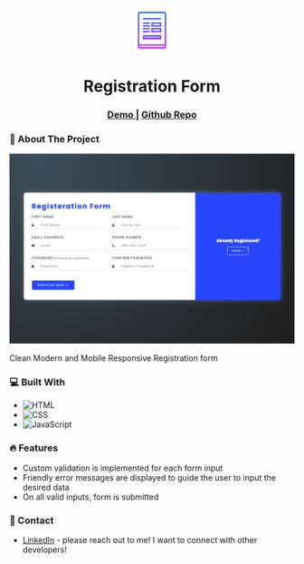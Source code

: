 <div align="center">
	<img src="form-icon.png" alt="Logo" width="80" height="80">
  <h1 align="center">Registration Form</h1>

  <div align="center">
		<h3>
			<a href="https://globoivic.github.io/Form-Validator/">
				Demo
			</a>
			<span> | </span>
			<a href="https://github.com/GloBoiVic/Form-Validator">
				Github Repo
			</a>
		</h3>
	</div>
</div>

### :page_facing_up: About The Project

![Flick Finder Screenshot](project-visual.png)

Clean Modern and Mobile Responsive Registration form

### :computer: Built With

- ![HTML][HTML-shield]
- ![CSS][CSS-shield]
- ![JavaScript][JavaScript-shield]

### :fire: Features

- Custom validation is implemented for each form input
- Friendly error messages are displayed to guide the user to input the desired data
- On all valid inputs, form is submitted

### :bust_in_silhouette: Contact

- [LinkedIn](https://www.linkedin.com/in/developing-vic/) - please reach out to me! I want to connect with other developers!

<!-- MARKDOWN LINKS & IMAGES -->

[html-shield]: https://img.shields.io/badge/HTML5-E34F26?style=for-the-badge&logo=html5&logoColor=white
[CSS-shield]: https://img.shields.io/badge/CSS3-1572B6?style=for-the-badge&logo=css3&logoColor=white
[JavaScript-shield]: https://img.shields.io/badge/JavaScript-F7DF1E?style=for-the-badge&logo=javascript&logoColor=black

